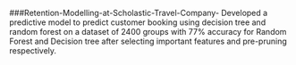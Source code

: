 ###Retention-Modelling-at-Scholastic-Travel-Company-
Developed a predictive model to predict customer booking using decision tree and random forest on a dataset of 2400 groups with 77% accuracy for Random Forest and Decision tree after selecting important features and pre-pruning respectively.
